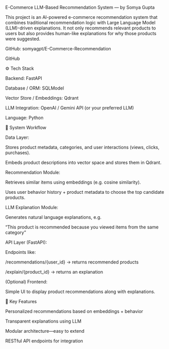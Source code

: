  E-Commerce LLM-Based Recommendation System — by Somya Gupta

This project is an AI-powered e-commerce recommendation system that combines traditional recommendation logic with Large Language Model (LLM)-driven explanations. It not only recommends relevant products to users but also provides human-like explanations for why those products were suggested.

GitHub: somyagpt/E-Commerce-Recommendation
 
GitHub

⚙️ Tech Stack

Backend: FastAPI

Database / ORM: SQLModel

Vector Store / Embeddings: Qdrant

LLM Integration: OpenAI / Gemini API (or your preferred LLM)

Language: Python

🧩 System Workflow

Data Layer:

Stores product metadata, categories, and user interactions (views, clicks, purchases).

Embeds product descriptions into vector space and stores them in Qdrant.

Recommendation Module:

Retrieves similar items using embeddings (e.g. cosine similarity).

Uses user behavior history + product metadata to choose the top candidate products.

LLM Explanation Module:

Generates natural language explanations, e.g.

“This product is recommended because you viewed items from the same category”

API Layer (FastAPI):

Endpoints like:

/recommendations/{user_id} → returns recommended products

/explain/{product_id} → returns an explanation

(Optional) Frontend:

Simple UI to display product recommendations along with explanations.

🎯 Key Features

Personalized recommendations based on embeddings + behavior

Transparent explanations using LLM

Modular architecture—easy to extend

RESTful API endpoints for integration
